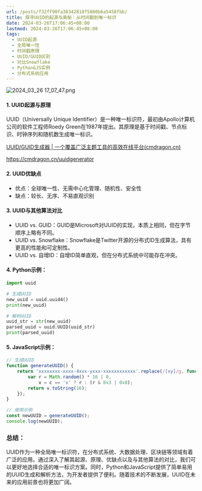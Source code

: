 ```yaml
---
url: /posts/f32ff90fa38342818f5880b6a5458fbb/
title: 探寻UUID的起源与奥秘：从时间戳到唯一标识
date: 2024-03-26T17:06:45+08:00
lastmod: 2024-03-26T17:06:45+08:00
tags:
  - UUID起源
  - 全局唯一性
  - 时间戳原理
  - UUID/GUID区别
  - 对比Snowflake
  - Python&JS实例
  - 分布式系统应用
---
```



<img src="https://static.cmdragon.cn/blog/images/2024_03_26 17_07_47.png@blog" title="2024_03_26 17_07_47.png" alt="2024_03_26 17_07_47.png"/>

#### 1. UUID起源与原理

UUID（Universally Unique Identifier）是一种唯一标识符，最初由Apollo计算机公司的软件工程师Roedy
Green在1987年提出。其原理是基于时间戳、节点标识、时钟序列和随机数生成唯一标识。

[UUID/GUID生成器 | 一个覆盖广泛主题工具的高效在线平台(cmdragon.cn)](https://cmdragon.cn/uuidgenerator)

https://cmdragon.cn/uuidgenerator

#### 2. UUID优缺点

- 优点：全球唯一性、无需中心化管理、随机性、安全性
- 缺点：较长、无序、不易直观识别

#### 3. UUID与其他算法对比

- UUID vs. GUID：GUID是Microsoft对UUID的实现，本质上相同，但在字节顺序上略有不同。
- UUID vs. Snowflake：Snowflake是Twitter开源的分布式ID生成算法，具有更高的性能和可定制性。
- UUID vs. 自增ID：自增ID简单直观，但在分布式系统中可能存在冲突。

#### 4. Python示例：

```python
import uuid

# 生成UUID
new_uuid = uuid.uuid4()
print(new_uuid)

# 解析UUID
uuid_str = str(new_uuid)
parsed_uuid = uuid.UUID(uuid_str)
print(parsed_uuid)
```

#### 5. JavaScript示例：

```javascript
// 生成UUID
function generateUUID() {
    return 'xxxxxxxx-xxxx-4xxx-yxxx-xxxxxxxxxxxx'.replace(/[xy]/g, function (c) {
        var r = Math.random() * 16 | 0,
            v = c == 'x' ? r : (r & 0x3 | 0x8);
        return v.toString(16);
    });
}

// 使用示例
const newUUID = generateUUID();
console.log(newUUID);
```

### 总结：

UUID作为一种全局唯一标识符，在分布式系统、大数据处理、区块链等领域有着广泛的应用。通过深入了解其起源、原理、优缺点以及与其他算法的对比，我们可以更好地选择合适的唯一标识方案。同时，Python和JavaScript提供了简单易用的UUID生成和解析方法，为开发者提供了便利。随着技术的不断发展，UUID在未来的应用前景也将更加广阔。